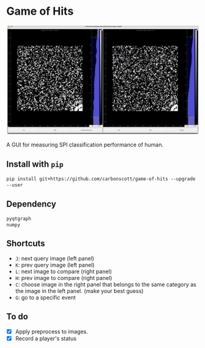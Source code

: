 # Game of Hits

![](./figures/goh.query.png)

A GUI for measuring SPI classification performance of human. 


## Install with `pip`

```
pip install git+https://github.com/carbonscott/game-of-hits --upgrade --user
```


## Dependency

```
pyqtgraph
numpy
```

## Shortcuts

- `J`: next query image (left panel)
- `K`: prev query image (left panel)
- `L`: next image to compare (right panel)
- `H`: prev image to compare (right panel)
- `C`: choose image in the right panel that belongs to the same category as the
  image in the left panel.  (make your best guess)
- `G`: go to a specific event


## To do

- [x] Apply preprocess to images.
- [x] Record a player's status
